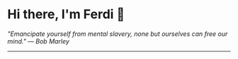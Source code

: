 <h1>Hi there, I'm Ferdi 👋</h1>

<p><em>
  "Emancipate yourself from mental slavery, none but ourselves can free our mind." — Bob Marley
</em></p>

---
